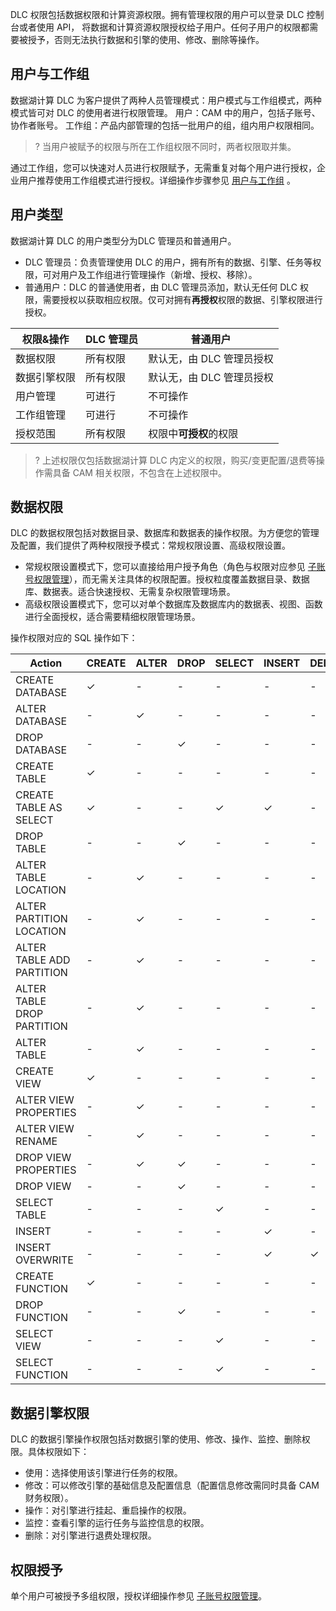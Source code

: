DLC 权限包括数据权限和计算资源权限。拥有管理权限的用户可以登录 DLC 控制台或者使用 API， 将数据和计算资源权限授权给子用户。任何子用户的权限都需要被授予，否则无法执行数据和引擎的使用、修改、删除等操作。

## 用户与工作组
数据湖计算 DLC 为客户提供了两种人员管理模式：用户模式与工作组模式，两种模式皆可对 DLC 的使用者进行权限管理。
用户：CAM 中的用户，包括子账号、协作者账号。
工作组：产品内部管理的包括一批用户的组，组内用户权限相同。
>? 当用户被赋予的权限与所在工作组权限不同时，两者权限取并集。

通过工作组，您可以快速对人员进行权限赋予，无需重复对每个用户进行授权，企业用户推荐使用工作组模式进行授权。详细操作步骤参见 [用户与工作组](https://cloud.tencent.com/document/product/1342/71250) 。
## 用户类型
数据湖计算 DLC 的用户类型分为DLC 管理员和普通用户。
- DLC 管理员：负责管理使用 DLC 的用户，拥有所有的数据、引擎、任务等权限，可对用户及工作组进行管理操作（新增、授权、移除）。
- 普通用户：DLC 的普通使用者，由 DLC 管理员添加，默认无任何 DLC 权限，需要授权以获取相应权限。仅可对拥有**再授权**权限的数据、引擎权限进行授权。

| 权限&操作 | DLC 管理员 | 普通用户 |
|---------|---------|---------|
| 数据权限	| 所有权限	| 默认无，由 DLC 管理员授权| 
| 数据引擎权限	| 所有权限	| 默认无，由 DLC 管理员授权| 
| 用户管理	| 可进行| 	不可操作| 
| 工作组管理	| 可进行	| 不可操作| 
| 授权范围	| 所有权限	| 权限中**可授权**的权限| 

>? 上述权限仅包括数据湖计算 DLC 内定义的权限，购买/变更配置/退费等操作需具备 CAM 相关权限，不包含在上述权限中。

## 数据权限
DLC 的数据权限包括对数据目录、数据库和数据表的操作权限。为方便您的管理及配置，我们提供了两种权限授予模式：常规权限设置、高级权限设置。
- 常规权限设置模式下，您可以直接给用户授予角色（角色与权限对应参见 [子账号权限管理](https://cloud.tencent.com/document/product/1342/61976)），而无需关注具体的权限配置。授权粒度覆盖数据目录、数据库、数据表。适合快速授权、无需复杂权限管理场景。
- 高级权限设置模式下，您可以对单个数据库及数据库内的数据表、视图、函数进行全面授权，适合需要精细权限管理场景。

操作权限对应的 SQL 操作如下：

| Action | CREATE | ALTER |	DROP	 |	SELECT	 |	INSERT |		DELETE	 |	Target |	
|---------|---------|---------|---------|---------|---------|---------|---------|
| CREATE DATABASE| 	✓| -| - | - | - | -|  	Cataglog| 
| ALTER DATABASE| -| 	✓| -| -| -| -| 					Database| 
| DROP DATABASE| 	-| 	-	| ✓| -| 	-| -| 			Database| 
| CREATE TABLE|  	✓| -| - | - | - | -|  	Database| 
| CREATE TABLE AS SELECT| ✓| -| - | ✓ | ✓ | -|  	Database/Table| 
| DROP TABLE| -| 	-	| ✓| -| 	-| -| 	Table|
| ALTER TABLE LOCATION	|  -| 	✓| -| -| -| -| 				Table| 		
| ALTER PARTITION LOCATION| 	 -| 	✓| -| -| -| -| 					Table| 		
| ALTER TABLE ADD PARTITION| 	 -| 	✓| -| -| -| -| 					Table| 		
| ALTER TABLE DROP PARTITION	| -| 	✓| -| -| -| -| 							Table| 		
| ALTER TABLE| 	 -| 	✓| -| -| -| -| 						Table| 		
| CREATE VIEW| ✓| -| - | - | - | -|  				Database| 		
| ALTER VIEW PROPERTIES	|  -| 	✓| -| -| -| -| 	View|
| ALTER VIEW RENAME	|  -| 	✓| -| -| -| -| 			View|
| DROP VIEW PROPERTIES| 	 -| ✓| ✓| -| -| -| 			View|  
| DROP VIEW| 		 	-| 	-	| ✓| -| 	-| -| 			View|  
| SELECT TABLE| 		 	-| 	-	| -| ✓| 	-| -| 	Table|  
| INSERT	| 			 	-| 	-	| -| -| 	✓| -| 	Table|  
| INSERT OVERWRITE	| 		 	-| 	-	| -| -| 	✓| ✓| 	Table|  
| CREATE FUNCTION| 		✓| -| - | - | - | -|  			Database|  
| DROP FUNCTION| 	-| -| ✓ | - | - | -|  	Function|  
| SELECT VIEW		| 		-| -| - | ✓ | - | -|  	View|  
| SELECT FUNCTION		| 	-| -| - | ✓ | - | -|			Function|  

## 数据引擎权限
DLC 的数据引擎操作权限包括对数据引擎的使用、修改、操作、监控、删除权限。具体权限如下：
- 使用：选择使用该引擎进行任务的权限。
- 修改：可以修改引擎的基础信息及配置信息（配置信息修改需同时具备 CAM 财务权限）。
- 操作：对引擎进行挂起、重启操作的权限。
- 监控：查看引擎的运行任务与监控信息的权限。
- 删除：对引擎进行退费处理权限。

## 权限授予
单个用户可被授予多组权限，授权详细操作参见 [子账号权限管理](https://cloud.tencent.com/document/product/1342/61976)。

